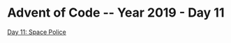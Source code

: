 # Advent of Code -- Year 2019 - Day 11

[Day 11: Space Police](https://adventofcode.com/2019/day/11)
